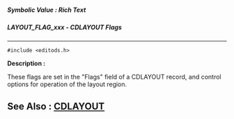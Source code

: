 ##### Symbolic Value : Rich Text
##### LAYOUT_FLAG_xxx - CDLAYOUT Flags
---
```
#include <editods.h>
```
**Description :**

These flags are set in the "Flags" field of a CDLAYOUT record, and control 
options for operation of the layout region.

**See Also :**
[CDLAYOUT](/reference/Data/CDLAYOUT)
---
